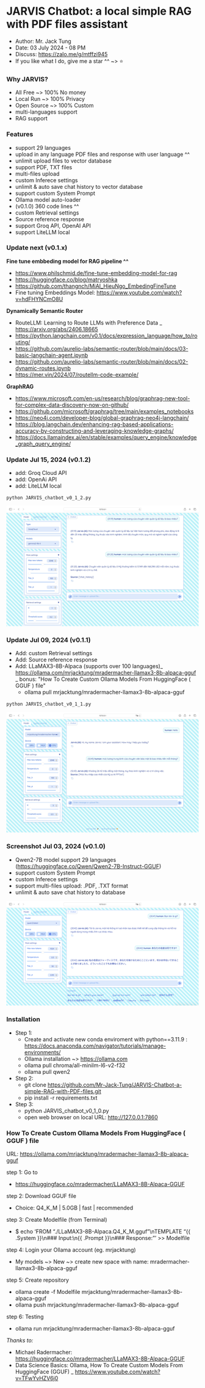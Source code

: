 # JARVIS Chatbot: a local simple RAG with PDF files assistant
- Author: Mr. Jack Tung
- Date: 03 July 2024 - 08 PM
- Discuss: https://zalo.me/g/mtffzi945
- If you like what I do, give me a star ^^ ~> ⭐

### Why JARVIS?
- All Free ~> 100% No money
- Local Run ~> 100% Privacy
- Open Source ~> 100% Custom
- multi-languages support
- RAG support

### Features
- support 29 languages
- upload in any language PDF files and response with user language ^^
- unlimit upload files to vector database
- support PDF, TXT files
- multi-files upload
- custom Inferece settings
- unlimit & auto save chat history to vector database
- support custom System Prompt
- Ollama model auto-loader
- (v0.1.0) 360 code lines ^^
- custom Retrieval settings
- Source reference response
- support Groq API, OpenAI API
- support LiteLLM local

### Update next (v0.1.x)
**Fine tune embbeding model for RAG pipeline ^^**
- https://www.philschmid.de/fine-tune-embedding-model-for-rag
- https://huggingface.co/blog/matryoshka
- https://github.com/thangnch/MiAI_HieuNgo_EmbedingFineTune
- Fine tuning Embeddings Model: https://www.youtube.com/watch?v=hdFHYNCmO8U

**Dynamically Semantic Router**
- RouteLLM: Learning to Route LLMs with Preference Data _ https://arxiv.org/abs/2406.18665
- https://python.langchain.com/v0.1/docs/expression_language/how_to/routing/
- https://github.com/aurelio-labs/semantic-router/blob/main/docs/03-basic-langchain-agent.ipynb
- https://github.com/aurelio-labs/semantic-router/blob/main/docs/02-dynamic-routes.ipynb
- https://mer.vin/2024/07/routellm-code-example/

**GraphRAG**
- https://www.microsoft.com/en-us/research/blog/graphrag-new-tool-for-complex-data-discovery-now-on-github/
- https://github.com/microsoft/graphrag/tree/main/examples_notebooks
- https://neo4j.com/developer-blog/global-graphrag-neo4j-langchain/
- https://blog.langchain.dev/enhancing-rag-based-applications-accuracy-by-constructing-and-leveraging-knowledge-graphs/
- https://docs.llamaindex.ai/en/stable/examples/query_engine/knowledge_graph_query_engine/

### Update Jul 15, 2024 (v0.1.2)
- add: Groq Cloud API
- add: OpenAi API
- add: LiteLLM local

```
python JARVIS_chatbot_v0_1_2.py
```

![alt-text](https://github.com/Mr-Jack-Tung/JARVIS-Chatbot-a-simple-RAG-with-PDF-files/blob/main/JARVIS%20Chatbot%20v0.1.2%20_%20Screenshot%202024-07-15.jpg)

### Update Jul 09, 2024 (v0.1.1)
- Add: custom Retrieval settings
- Add: Source reference response
- Add: LLaMAX3-8B-Alpaca (supports over 100 languages)_ https://ollama.com/mrjacktung/mradermacher-llamax3-8b-alpaca-gguf _ bonus: "How To Create Custom Ollama Models From HuggingFace ( GGUF ) file"
  - ollama pull mrjacktung/mradermacher-llamax3-8b-alpaca-gguf

```
python JARVIS_chatbot_v0_1_1.py
```

![alt-text](https://github.com/Mr-Jack-Tung/JARVIS-Chatbot-a-simple-RAG-with-PDF-files/blob/main/JARVIS%20Chatbot%20v0.1.1%20_%20Screenshot%202024-07-11.jpg)

### Screenshot Jul 03, 2024 (v0.1.0)
- Qwen2-7B model support 29 languages (https://huggingface.co/Qwen/Qwen2-7B-Instruct-GGUF)
- support custom System Prompt
- custom Inferece settings
- support multi-files upload: .PDF, .TXT format
- unlimit & auto save chat history to database

![alt-text](https://github.com/Mr-Jack-Tung/JARVIS-Chatbot-a-simple-RAG-with-PDF-files/blob/main/JARVIS%20Chatbot%20_%20Screenshot%202024-07-03.png)

### Installation
- Step 1:
  - Create and activate new conda enviroment with python==3.11.9 : https://docs.anaconda.com/navigator/tutorials/manage-environments/
  - Ollama installation ~> https://ollama.com
  - ollama pull chroma/all-minilm-l6-v2-f32
  - ollama pull qwen2
- Step 2:
  - git clone https://github.com/Mr-Jack-Tung/JARVIS-Chatbot-a-simple-RAG-with-PDF-files.git
  - pip install -r requirements.txt
- Step 3:
  - python JARVIS_chatbot_v0_1_0.py
  - open web browser on local URL:  http://127.0.0.1:7860

### How To Create Custom Ollama Models From HuggingFace ( GGUF ) file
URL: https://ollama.com/mrjacktung/mradermacher-llamax3-8b-alpaca-gguf

step 1: Go to
- https://huggingface.co/mradermacher/LLaMAX3-8B-Alpaca-GGUF

step 2: Download GGUF file
- Choice: Q4_K_M | 5.0GB | fast | recommended

step 3: Create Modelfile (from Terminal)
- $ echo ‘FROM “./LLaMAX3-8B-Alpaca.Q4_K_M.gguf”\nTEMPLATE “{{ .System }}\n### Input:\n{{ .Prompt }}\n### Response:”’ >> Modelfile

step 4: Login your Ollama account (eg. mrjacktung)
- My models ~> New ~> create new space with name: mradermacher-llamax3-8b-alpaca-gguf

step 5: Create repository
- ollama create -f Modelfile mrjacktung/mradermacher-llamax3-8b-alpaca-gguf
- ollama push mrjacktung/mradermacher-llamax3-8b-alpaca-gguf

step 6: Testing
- ollama run mrjacktung/mradermacher-llamax3-8b-alpaca-gguf

*Thanks to:*
- Michael Radermacher: https://huggingface.co/mradermacher/LLaMAX3-8B-Alpaca-GGUF
- Data Science Basics: Ollama, How To Create Custom Models From HuggingFace (GGUF) _ https://www.youtube.com/watch?v=TFwYvHZV6j0

